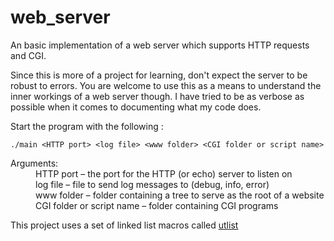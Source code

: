 web_server
==========

An basic implementation of  a web server which supports HTTP requests and CGI. 

Since this is more of a project for learning, don't expect the server to be robust to 
errors. You are welcome to use this as a means to understand the inner workings of a web 
server though. I have tried to be as verbose as possible when it comes to documenting 
what my code does.

Start the program with  the following :
```
./main <HTTP port> <log file> <www folder> <CGI folder or script name>
```
<dl>
  <dt>Arguments:</dt>
  <dd>HTTP port – the port for the HTTP (or echo) server to listen on</dd>
  <dd>log file – file to send log messages to (debug, info, error)</dd>
  <dd>www folder – folder containing a tree to serve as the root of a website</dd>
  <dd>CGI folder or script name – folder containing CGI programs</dd>
</dl>

This project uses a set of linked list macros called [utlist](http://troydhanson.github.io/uthash/utlist.html)
